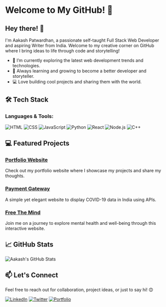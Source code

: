 # Welcome to My GitHub! 🚀

## Hey there! 👋

I'm Aakash Patwardhan, a passionate self-taught Full Stack Web Developer and aspiring Writer from India. Welcome to my creative corner on GitHub where I bring ideas to life through code and storytelling!

- 🔭 I’m currently exploring the latest web development trends and technologies.
- 🌱 Always learning and growing to become a better developer and storyteller.
- 💻 Love building cool projects and sharing them with the world.

## 🛠️ Tech Stack

### Languages & Tools:
![HTML](https://img.icons8.com/color/48/000000/html-5.png) ![CSS](https://img.icons8.com/color/48/000000/css3.png) ![JavaScript](https://img.icons8.com/color/48/000000/javascript.png) ![Python](https://img.icons8.com/color/48/000000/python.png) ![React](https://img.icons8.com/office/40/000000/react.png) ![Node.js](https://img.icons8.com/color/48/000000/nodejs.png) ![C++](https://img.icons8.com/color/48/000000/cpp.png)

## 💻 Featured Projects

### [Portfolio Website](https://aakash2201.github.io/Personal-Website/)
Check out my portfolio website where I showcase my projects and share my thoughts.

### [Payment Gateway](https://aakash2201.github.io/Payment-Gateway/)
A simple yet elegant website to display COVID-19 data in India using APIs.

### [Free The Mind](https://aakash2201.github.io/FreeTheMind/)
Join me on a journey to explore mental health and well-being through this interactive website.

## 📈 GitHub Stats

![Aakash's GitHub Stats](https://github-readme-stats.vercel.app/api?username=aakash2201&show_icons=true&theme=radical)

## 📫 Let's Connect

Feel free to reach out for collaboration, project ideas, or just to say hi! 😊

[![LinkedIn](https://img.shields.io/badge/-LinkedIn-blue?style=for-the-badge&logo=linkedin)](https://www.linkedin.com/in/aakash-patwardhan-5700681a0/)
[![Twitter](https://img.shields.io/badge/-Twitter-1DA1F2?style=for-the-badge&logo=twitter)](https://twitter.com/aakash_milind)
[![Portfolio](https://img.shields.io/badge/-Portfolio-00CED1?style=for-the-badge)](https://aakash2201.github.io/Personal-Website/)
